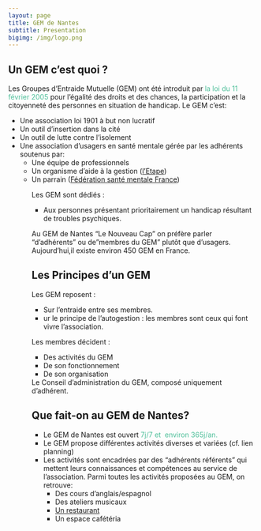 ```yaml
---
layout: page
title: GEM de Nantes
subtitle: Presentation
bigimg: /img/logo.png
---
```

<h2>Un GEM c’est quoi ?</h2>
Les Groupes d’Entraide Mutuelle (GEM) ont été introduit par <span style="color: #4dbf99;">la loi du 11 février 2005 </span>pour l’égalité des droits et des chances, la participation et la citoyenneté des personnes en situation de handicap.
Le GEM c’est:
<ul>
    <li>Une association loi 1901 à but non lucratif</li>
    <li>Un outil d’insertion dans la cité</li>
    <li>Un outil de lutte contre l’isolement</li>
    <li>Une association d’usagers en santé mentale gérée par les adhérents soutenus par:
        <ul>
            <li>Une équipe de professionnels</li>
            <li>Un organisme d’aide à la gestion (<a href="http://www.etape-nantes.fr">l’Etape</a>)</li>
            <li>Un parrain (<a href="https://santementalefrance.fr">Fédération santé mentale France</a>)</li>

Les GEM sont dédiés :
<ul>
        <li>Aux personnes présentant prioritairement un handicap résultant de troubles psychiques.</li>
</ul>

Au GEM de Nantes “Le Nouveau Cap” on préfère parler “d’adhérents” ou de”membres du GEM” plutôt que d’usagers.
Aujourd’hui,il existe environ 450 GEM en France.

<h2>Les Principes d’un GEM</h2>
Les GEM reposent :
<ul>
    <li>Sur l’entraide entre ses membres.</li>
    <li>ur le principe de l’autogestion : les membres sont ceux qui font vivre l’association.</li>
</ul>

Les membres décident :
<ul>
    <li>Des activités du GEM</li>
    <li>De son fonctionnement</li>
    <li>De son organisation</li>
</ul>
Le Conseil d’administration du GEM, composé uniquement d’adhérent.

<h2>Que fait-on au GEM de Nantes?</h2>
<ul>
    <li>Le GEM de Nantes est ouvert <span style="color: #4dbf99;">7j/7 et &nbsp;environ 365j/an.</span></li>
    <li>Le GEM propose différentes activités diverses et variées (cf. lien planning)</li>
    <li>Les activités sont encadrées par des “adhérents référents” qui mettent leurs connaissances et compétences au service de l’association. Parmi toutes les activités proposées au GEM, on retrouve: 
            <ul>
                    <li>Des cours d’anglais/espagnol</li>
                    <li>Des ateliers musicaux</li>
                    <li><a href="/restaurant">Un restaurant</a></li>
                    <li>Un espace cafétéria</li>
            </ul>                
    </li>
</ul>